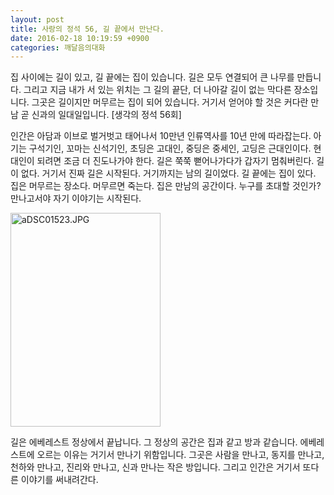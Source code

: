 ```yaml
---
layout: post
title: 사랑의 정석 56, 길 끝에서 만난다.
date: 2016-02-18 10:19:59 +0900
categories: 깨달음의대화
---
```

집 사이에는 길이 있고, 길 끝에는 집이 있습니다. 길은 모두 연결되어 큰 나무를 만듭니다. 그리고 지금 내가 서 있는 위치는 그 길의 끝단, 더 나아갈 길이 없는 막다른 장소입니다. 그곳은 길이지만 머무르는 집이 되어 있습니다. 거기서 얻어야 할 것은 커다란 만남 곧 신과의 일대일입니다. [생각의 정석 56회]

  


인간은 아담과 이브로 벌거벗고 태어나서 10만년 인류역사를 10년 만에 따라잡는다. 아기는 구석기인, 꼬마는 신석기인, 초딩은 고대인, 중딩은 중세인, 고딩은 근대인이다. 현대인이 되려면 조금 더 진도나가야 한다. 길은 쭉쭉 뻗어나가다가 갑자기 멈춰버린다. 길이 없다. 거기서 진짜 길은 시작된다. 거기까지는 남의 길이었다. 길 끝에는 집이 있다. 집은 머무르는 장소다. 머무르면 죽는다. 집은 만남의 공간이다. 누구를 초대할 것인가? 만나고서야 자기 이야기는 시작된다.

  


<img src="assets/attach/images/198/222/676/aDSC01523.JPG" alt="aDSC01523.JPG" width="240" height="342" />

  


길은 에베레스트 정상에서 끝납니다. 그 정상의 공간은 집과 같고 방과 같습니다. 에베레스트에 오르는 이유는 거기서 만나기 위함입니다. 그곳은 사람을 만나고, 동지를 만나고, 천하와 만나고, 진리와 만나고, 신과 만나는 작은 방입니다. 그리고 인간은 거기서 또다른 이야기를 써내려간다.
